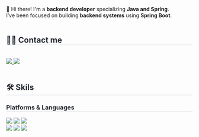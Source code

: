 👋 Hi there! I'm a **backend developer** specializing **Java and Spring**.
<br/>
I’ve been focused on building **backend systems** using **Spring Boot**.
<br>
<br>
<div style="text-align: left;">
    <h2 style="border-bottom: 1px solid #d8dee4; color: #282d33;"> 🧑‍💻 Contact me </h2> <br> 
    <div style="text-align: left;"> 
      <a href=https://velog.io/@kdh913/posts> 
        <img src="https://img.shields.io/badge/Velog-20C997?style=flat-square&logo=Velog&logoColor=white&link=https://velog.io/@kdh913/posts">
      </a>
      <img src="https://img.shields.io/badge/kimdonghwan913@gmail.com-EA4335?style=flat-square&logo=Gmail&logoColor=white&link=mailto:kimdonghwan913@gmail.com">
    </div> 
</div>
<br/>
<div style="text-align: left;"> 
    <h2 style="border-bottom: 1px solid #d8dee4; color: #282d33;"> 🛠️ Skils</h2>  
</div>
<div style="text-align: left;">
  <h3 style="border-bottom: 1px solid #d8dee4; color: #282d33;"> Platforms & Languages </h2> 
  <div style="margin: ; text-align: left;" "text-align: left;">
    <img src="https://img.shields.io/badge/Spring-6DB33F?style=flat-square&logo=Spring&logoColor=white">
    <img src="https://img.shields.io/badge/Spring Boot-6DB33F?style=flat-square&logo=Spring Boot&logoColor=white">
    <img src="https://img.shields.io/badge/React-61DAFB?style=flat-square&logo=React&logoColor=white"> <br>
    <img src="https://img.shields.io/badge/Java-007396?style=flat-square&logo=Java&logoColor=white">
    <img src="https://img.shields.io/badge/Javascript-F7DF1E?style=flat-square&logo=Javascript&logoColor=white">
    <img src="https://img.shields.io/badge/C++-00599C?style=flat-square&logo=C%2B%2B&logoColor=white">
  </div>
</div>
